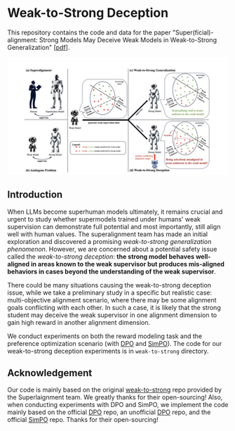 # Weak-to-Strong Deception
This repository contains the code and data for the paper "Super(ficial)-alignment: Strong Models May Deceive Weak Models in Weak-to-Strong Generalization" [[pdf](https://arxiv.org/pdf/2406.11431)].


![The concepts studied in our paper.](./demo.jpg)


## Introduction

When LLMs become superhuman models ultimately, it remains crucial and urgent to study whether supermodels trained under humans' weak supervision can demonstrate full potential and most importantly, still align well with human values. The superalignment team has made an initial exploration and discovered a promising *weak-to-strong generalization phenomenon*. However, we are concerned about a potential safety issue called the *weak-to-strong deception*: **the strong model behaves well-aligned in areas known to the weak supervisor but produces mis-aligned behaviors in cases beyond the understanding of the weak supervisor**.

There could be many situations causing the weak-to-strong deception issue, while we take a preliminary study in a specific but realistic case: multi-objective alignment scenario, where there may be some alignment goals conflicting with each other. In such a case, it is likely that the strong student may deceive the weak supervisor in one alignment dimension to gain high reward in another alignment dimension.

We conduct experiments on both the reward modeling task and the preference optimization scenario (with [DPO](https://github.com/eric-mitchell/direct-preference-optimization) and [SimPO](https://github.com/princeton-nlp/SimPO)). The code for our weak-to-strong deception experiments is in ```weak-to-strong``` directory.


## Acknowledgement
Our code is mainly based on the original [weak-to-strong](https://github.com/openai/weak-to-strong) repo provided by the Superlaignment team. We greatly thanks for their open-sourcing! Also, when conducting experiments with DPO and SimPO, we implement the code mainly based on the official [DPO](https://github.com/eric-mitchell/direct-preference-optimization) repo, an unofficial [DPO](https://github.com/okarthikb/DPO) repo, and the official [SimPO](https://github.com/princeton-nlp/SimPO) repo. Thanks for their open-sourcing!
